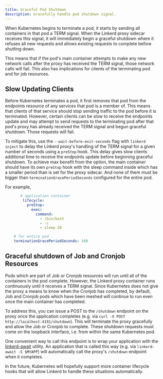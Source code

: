 ```yaml
---
title: Graceful Pod Shutdown
description: Gracefully handle pod shutdown signal.
---
```


When Kubernetes begins to terminate a pod, it starts by sending all containers
in that pod a TERM signal. When the Linkerd proxy sidecar receives this signal,
it will immediately begin a graceful shutdown where it refuses all new requests
and allows existing requests to complete before shutting down.

This means that if the pod's main container attempts to make any new network
calls after the proxy has received the TERM signal, those network calls will
fail. This also has implications for clients of the terminating pod and for
job resources.

## Slow Updating Clients

Before Kubernetes terminates a pod, it first removes that pod from the endpoints
resource of any services that pod is a member of. This means that clients of
that service should stop sending traffic to the pod before it is terminated.
However, certain clients can be slow to receive the endpoints update and may
attempt to send requests to the terminating pod after that pod's proxy has
already received the TERM signal and begun graceful shutdown. Those requests
will fail.

To mitigate this, use the `--wait-before-exit-seconds` flag with
`linkerd inject` to delay the Linkerd proxy's handling of the TERM signal for
a given number of seconds using a `preStop` hook. This delay gives slow clients
additional time to receive the endpoints update before beginning graceful
shutdown. To achieve max benefit from the option, the main container should have
its own `preStop` hook with the sleep command inside which has a smaller period
than is set for the proxy sidecar. And none of them must be bigger than
`terminationGracePeriodSeconds` configured for the entire pod.

For example,

```yaml
       # application container
        lifecycle:
          preStop:
            exec:
              command:
                - /bin/bash
                - -c
                - sleep 20

    # for entire pod
    terminationGracePeriodSeconds: 160
```

## Graceful shutdown of Job and Cronjob Resources

Pods which are part of Job or Cronjob resources will run until all of the
containers in the pod complete. However, the Linkerd proxy container runs
continuously until it receives a TERM signal. Since Kubernetes does not give the
proxy a means to know when the Cronjob has completed, by default, Job and
Cronjob pods which have been meshed will continue to run even once the main
container has completed.

To address this, you can issue a POST to the `/shutdown` endpoint on the proxy
once the application completes (e.g. via `curl -X POST
http://localhost:4191/shutdown`). This will terminate the proxy gracefully and
allow the Job or Cronjob to complete. These shutdown requests must come on the
loopback interface, i.e. from within the same Kubernetes pod.

One convenient way to call this endpoint is to wrap your application with the
[linkerd-await](https://github.com/linkerd/linkerd-await) utility. An
application that is called this way (e.g. via `linkerd-await -S $MYAPP`) will
automatically call the proxy's `/shutdown` endpoint when it completes.

In the future, Kubernetes will hopefully support more container lifecycle hooks
that will allow Linkerd to handle these situations automatically.
